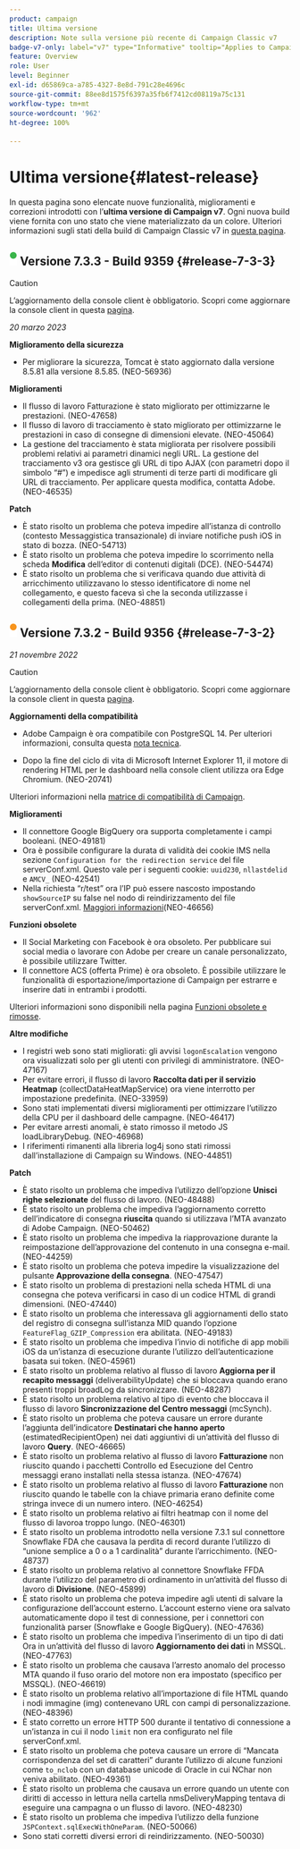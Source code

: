 ```yaml
---
product: campaign
title: Ultima versione
description: Note sulla versione più recente di Campaign Classic v7
badge-v7-only: label="v7" type="Informative" tooltip="Applies to Campaign Classic v7 only"
feature: Overview
role: User
level: Beginner
exl-id: d65869ca-a785-4327-8e8d-791c28e4696c
source-git-commit: 88ee8d1575f6397a35fb6f7412cd08119a75c131
workflow-type: tm+mt
source-wordcount: '962'
ht-degree: 100%

---
```


# Ultima versione{#latest-release}



In questa pagina sono elencate nuove funzionalità, miglioramenti e correzioni introdotti con l’**ultima versione di Campaign v7**. Ogni nuova build viene fornita con uno stato che viene materializzato da un colore. Ulteriori informazioni sugli stati della build di Campaign Classic v7 in [questa pagina](rn-overview.md).

## ![](assets/do-not-localize/green_2.png) Versione 7.3.3 - Build 9359 {#release-7-3-3}

>[!CAUTION]
>
>L’aggiornamento della console client è obbligatorio. Scopri come aggiornare la console client in questa [pagina](../../installation/using/installing-the-client-console.md).

_20 marzo 2023_

**Miglioramento della sicurezza**

* Per migliorare la sicurezza, Tomcat è stato aggiornato dalla versione 8.5.81 alla versione 8.5.85. (NEO-56936)

**Miglioramenti**

* Il flusso di lavoro Fatturazione è stato migliorato per ottimizzarne le prestazioni. (NEO-47658)
* Il flusso di lavoro di tracciamento è stato migliorato per ottimizzarne le prestazioni in caso di consegne di dimensioni elevate. (NEO-45064)
* La gestione del tracciamento è stata migliorata per risolvere possibili problemi relativi ai parametri dinamici negli URL. La gestione del tracciamento v3 ora gestisce gli URL di tipo AJAX (con parametri dopo il simbolo “#”) e impedisce agli strumenti di terze parti di modificare gli URL di tracciamento. Per applicare questa modifica, contatta Adobe. (NEO-46535)

<!--To apply this change, the marketing, tracking and mid servers need to be updated to 7.3.3. To enable the new tracking management mode, set the `emailLinksVersion` parameter to '3' in the configuration file of the marketing server. (NEO-46535)-->

**Patch**

* È stato risolto un problema che poteva impedire all’istanza di controllo (contesto Messaggistica transazionale) di inviare notifiche push iOS in stato di bozza. (NEO-54713)
* È stato risolto un problema che poteva impedire lo scorrimento nella scheda **Modifica** dell’editor di contenuti digitali (DCE). (NEO-54474)
* È stato risolto un problema che si verificava quando due attività di arricchimento utilizzavano lo stesso identificatore di nome nel collegamento, e questo faceva sì che la seconda utilizzasse i collegamenti della prima. (NEO-48851)

## ![](assets/do-not-localize/orange_2.png) Versione 7.3.2 - Build 9356 {#release-7-3-2}

_21 novembre 2022_

>[!CAUTION]
>
>L’aggiornamento della console client è obbligatorio. Scopri come aggiornare la console client in questa [pagina](../../installation/using/installing-the-client-console.md).

**Aggiornamenti della compatibilità**

* Adobe Campaign è ora compatibile con PostgreSQL 14. Per ulteriori informazioni, consulta questa [nota tecnica](../../technotes/using/tech-stack-upgrade.md).

* Dopo la fine del ciclo di vita di Microsoft Internet Explorer 11, il motore di rendering HTML per le dashboard nella console client utilizza ora Edge Chromium. (NEO-20741)

Ulteriori informazioni nella [matrice di compatibilità di Campaign](../../rn/using/compatibility-matrix.md#RDBMSservers).

**Miglioramenti**

* Il connettore Google BigQuery ora supporta completamente i campi booleani. (NEO-49181)
* Ora è possibile configurare la durata di validità dei cookie IMS nella sezione `Configuration for the redirection service` del file serverConf.xml. Questo vale per i seguenti cookie: `uuid230`, `nllastdelid` e `AMCV_` (NEO-42541)
* Nella richiesta “r/test” ora l’IP può essere nascosto impostando `showSourceIP` su false nel nodo di reindirizzamento del file serverConf.xml. [Maggiori informazioni](../../installation/using/the-server-configuration-file.md#redirection-redirection)(NEO-46656)

**Funzioni obsolete**

* Il Social Marketing con Facebook è ora obsoleto. Per pubblicare sui social media o lavorare con Adobe per creare un canale personalizzato, è possibile utilizzare Twitter.
* Il connettore ACS (offerta Prime) è ora obsoleto. È possibile utilizzare le funzionalità di esportazione/importazione di Campaign per estrarre e inserire dati in entrambi i prodotti.

Ulteriori informazioni sono disponibili nella pagina [Funzioni obsolete e rimosse](deprecated-features.md).

**Altre modifiche**

* I registri web sono stati migliorati: gli avvisi `logonEscalation` vengono ora visualizzati solo per gli utenti con privilegi di amministratore. (NEO-47167)
* Per evitare errori, il flusso di lavoro **Raccolta dati per il servizio Heatmap** (collectDataHeatMapService) ora viene interrotto per impostazione predefinita. (NEO-33959)
* Sono stati implementati diversi miglioramenti per ottimizzare l’utilizzo della CPU per il dashboard delle campagne. (NEO-46417)
* Per evitare arresti anomali, è stato rimosso il metodo JS loadLibraryDebug. (NEO-46968)
* I riferimenti rimanenti alla libreria log4j sono stati rimossi dall’installazione di Campaign su Windows. (NEO-44851)

**Patch**

* È stato risolto un problema che impediva l’utilizzo dell’opzione **Unisci righe selezionate** del flusso di lavoro. (NEO-48488)
* È stato risolto un problema che impediva l’aggiornamento corretto dell’indicatore di consegna **riuscita** quando si utilizzava l’MTA avanzato di Adobe Campaign. (NEO-50462)
* È stato risolto un problema che impediva la riapprovazione durante la reimpostazione dell’approvazione del contenuto in una consegna e-mail. (NEO-44259)
* È stato risolto un problema che poteva impedire la visualizzazione del pulsante **Approvazione della consegna**. (NEO-47547)
* È stato risolto un problema di prestazioni nella scheda HTML di una consegna che poteva verificarsi in caso di un codice HTML di grandi dimensioni. (NEO-47440)
* È stato risolto un problema che interessava gli aggiornamenti dello stato del registro di consegna sull’istanza MID quando l’opzione `FeatureFlag_GZIP_Compression` era abilitata. (NEO-49183)
* È stato risolto un problema che impediva l’invio di notifiche di app mobili iOS da un’istanza di esecuzione durante l’utilizzo dell’autenticazione basata sui token. (NEO-45961)
* È stato risolto un problema relativo al flusso di lavoro **Aggiorna per il recapito messaggi** (deliverabilityUpdate) che si bloccava quando erano presenti troppi broadLog da sincronizzare. (NEO-48287)
* È stato risolto un problema relativo al tipo di evento che bloccava il flusso di lavoro **Sincronizzazione del Centro messaggi** (mcSynch).
* È stato risolto un problema che poteva causare un errore durante l’aggiunta dell’indicatore **Destinatari che hanno aperto** (estimatedRecipientOpen) nei dati aggiuntivi di un’attività del flusso di lavoro **Query**. (NEO-46665)
* È stato risolto un problema relativo al flusso di lavoro **Fatturazione** non riuscito quando i pacchetti Controllo ed Esecuzione del Centro messaggi erano installati nella stessa istanza. (NEO-47674)
* È stato risolto un problema relativo al flusso di lavoro **Fatturazione** non riuscito quando le tabelle con la chiave primaria erano definite come stringa invece di un numero intero. (NEO-46254)
* È stato risolto un problema relativo ai filtri heatmap con il nome del flusso di lavoroa troppo lungo. (NEO-46301)
* È stato risolto un problema introdotto nella versione 7.3.1 sul connettore Snowflake FDA che causava la perdita di record durante l’utilizzo di “unione semplice a 0 o a 1 cardinalità” durante l’arricchimento. (NEO-48737)
* È stato risolto un problema relativo al connettore Snowflake FFDA durante l’utilizzo del parametro di ordinamento in un’attività del flusso di lavoro di **Divisione**. (NEO-45899)
* È stato risolto un problema che poteva impedire agli utenti di salvare la configurazione dell’account esterno. L’account esterno viene ora salvato automaticamente dopo il test di connessione, per i connettori con funzionalità parser (Snowflake e Google BigQuery). (NEO-47636)
* È stato risolto un problema che impediva l’inserimento di un tipo di dati Ora in un’attività del flusso di lavoro **Aggiornamento dei dati** in MSSQL. (NEO-47763)
* È stato risolto un problema che causava l’arresto anomalo del processo MTA quando il fuso orario del motore non era impostato (specifico per MSSQL). (NEO-46619)
* È stato risolto un problema relativo all’importazione di file HTML quando i nodi immagine (img) contenevano URL con campi di personalizzazione. (NEO-48396)
* È stato corretto un errore HTTP 500 durante il tentativo di connessione a un’istanza in cui il nodo `limit` non era configurato nel file serverConf.xml.
* È stato risolto un problema che poteva causare un errore di “Mancata corrispondenza del set di caratteri” durante l’utilizzo di alcune funzioni come `to_nclob` con un database unicode di Oracle in cui NChar non veniva abilitato. (NEO-49361)
* È stato risolto un problema che causava un errore quando un utente con diritti di accesso in lettura nella cartella nmsDeliveryMapping tentava di eseguire una campagna o un flusso di lavoro. (NEO-48230)
* È stato risolto un problema che impediva l’utilizzo della funzione `JSPContext.sqlExecWithOneParam`. (NEO-50066)
* Sono stati corretti diversi errori di reindirizzamento. (NEO-50030)
